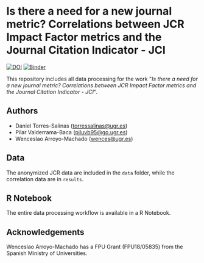 # Is there a need for a new journal metric? Correlations between JCR Impact Factor metrics and the Journal Citation Indicator - JCI

[![DOI](https://zenodo.org/badge/DOI/10.5281/zenodo.5776350.svg)](https://doi.org/10.5281/zenodo.5776350)
[![Binder](http://mybinder.org/badge_logo.svg)](https://mybinder.org/v2/gh/Wences91/jci_correlations/main?urlpath=rstudio)

This repository includes all data processing for the work "*Is there a need for a new journal metric? Correlations between JCR Impact Factor metrics and the Journal Citation Indicator - JCI*".

## Authors
* Daniel Torres-Salinas (<torressalinas@ugr.es>)
* Pilar Valderrama-Baca (<piluvb95@go.ugr.es>)
* Wenceslao Arroyo-Machado (<wences@ugr.es>)

## Data
The anonymized JCR data are included in the `data` folder, while the correlation data are in `results`.

## R Notebook
The entire data processing workflow is available in a R Notebook.

## Acknowledgements
Wenceslao Arroyo-Machado has a FPU Grant (FPU18/05835) from the Spanish Ministry of Universities.
